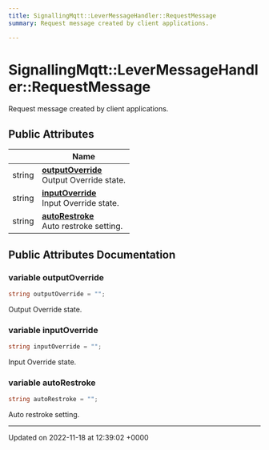 ```yaml
---
title: SignallingMqtt::LeverMessageHandler::RequestMessage
summary: Request message created by client applications. 

---
```


# SignallingMqtt::LeverMessageHandler::RequestMessage



Request message created by client applications. 

## Public Attributes

|                | Name           |
| -------------- | -------------- |
| string | **[outputOverride](/SignallingSystem-doc/vb/Classes/classSignallingMqtt_1_1LeverMessageHandler_1_1RequestMessage/#variable-outputoverride)** <br>Output Override state.  |
| string | **[inputOverride](/SignallingSystem-doc/vb/Classes/classSignallingMqtt_1_1LeverMessageHandler_1_1RequestMessage/#variable-inputoverride)** <br>Input Override state.  |
| string | **[autoRestroke](/SignallingSystem-doc/vb/Classes/classSignallingMqtt_1_1LeverMessageHandler_1_1RequestMessage/#variable-autorestroke)** <br>Auto restroke setting.  |

## Public Attributes Documentation

### variable outputOverride

```csharp
string outputOverride = "";
```

Output Override state. 

### variable inputOverride

```csharp
string inputOverride = "";
```

Input Override state. 

### variable autoRestroke

```csharp
string autoRestroke = "";
```

Auto restroke setting. 

-------------------------------

Updated on 2022-11-18 at 12:39:02 +0000